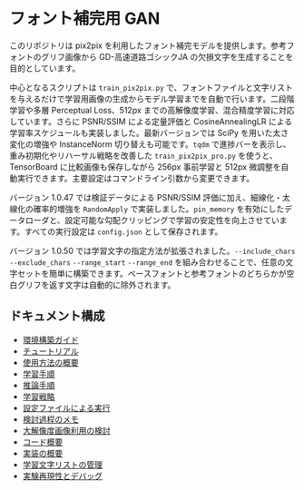 # フォント補完用 GAN

このリポジトリは pix2pix を利用したフォント補完モデルを提供します。参考フォントのグリフ画像から GD-高速道路ゴシックJA の欠損文字を生成することを目的としています。

中心となるスクリプトは `train_pix2pix.py` で、フォントファイルと文字リストを与えるだけで学習用画像の生成からモデル学習までを自動で行います。二段階学習や多層 Perceptual Loss、512px までの高解像度学習、混合精度学習に対応しています。さらに PSNR/SSIM による定量評価と CosineAnnealingLR による学習率スケジュールも実装しました。最新バージョンでは SciPy を用いた太さ変化の増強や InstanceNorm 切り替えも可能です。`tqdm` で進捗バーを表示し、重み初期化やリハーサル戦略を改善した `train_pix2pix_pro.py` を使うと、TensorBoard に比較画像も保存しながら 256px 事前学習と 512px 微調整を自動実行できます。主要設定はコマンドライン引数から変更できます。

バージョン 1.0.47 では検証データによる PSNR/SSIM 評価に加え、細線化・太線化の確率的増強を ``RandomApply`` で実装しました。`pin_memory` を有効にしたデータローダと、設定可能な勾配クリッピングで学習の安定性を向上させています。すべての実行設定は ``config.json`` として保存されます。

バージョン 1.0.50 では学習文字の指定方法が拡張されました。``--include_chars`` ``--exclude_chars`` ``--range_start`` ``--range_end`` を組み合わせることで、任意の文字セットを簡単に構築できます。ベースフォントと参考フォントのどちらかが空白グリフを返す文字は自動的に除外されます。

## ドキュメント構成

- [環境構築ガイド](installation.md)
- [チュートリアル](tutorial.md)
- [使用方法の概要](usage.md)
- [学習手順](usage/training.md)
- [推論手順](usage/inference.md)
- [学習戦略](training_strategy.md)
- [設定ファイルによる実行](configuration.md)
- [検討過程のメモ](process.md)
- [大解像度画像利用の検討](high_resolution.md)
- [コード概要](code_overview.md)
- [実装の概要](technical_details.md)
- [学習文字リストの管理](character_list.md)
- [実験再現性とデバッグ](reproducibility.md)

